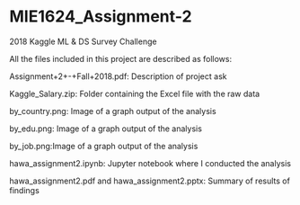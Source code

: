 # MIE1624_Assignment-2
2018 Kaggle ML &amp; DS Survey Challenge

All the files included in this project are described as follows:

Assignment+2+-+Fall+2018.pdf: Description of project ask

Kaggle_Salary.zip: Folder containing the Excel file with the raw data

by_country.png: Image of a graph output of the analysis

by_edu.png: Image of a graph output of the analysis 

by_job.png:Image of a graph output of the analysis

hawa_assignment2.ipynb: Jupyter notebook where I conducted the analysis

hawa_assignment2.pdf and hawa_assignment2.pptx: Summary of results of findings
